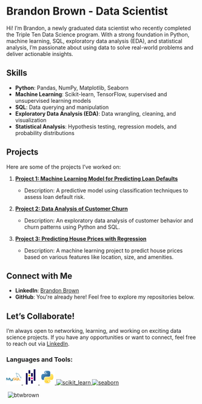# Brandon Brown - Data Scientist

Hi! I’m Brandon, a newly graduated data scientist who recently completed the Triple Ten Data Science program. With a strong foundation in Python, machine learning, SQL, exploratory data analysis (EDA), and statistical analysis, I’m passionate about using data to solve real-world problems and deliver actionable insights.

## Skills
- **Python**: Pandas, NumPy, Matplotlib, Seaborn
- **Machine Learning**: Scikit-learn, TensorFlow, supervised and unsupervised learning models
- **SQL**: Data querying and manipulation
- **Exploratory Data Analysis (EDA)**: Data wrangling, cleaning, and visualization
- **Statistical Analysis**: Hypothesis testing, regression models, and probability distributions

## Projects
Here are some of the projects I’ve worked on:

1. **[Project 1: Machine Learning Model for Predicting Loan Defaults](#)**
   - Description: A predictive model using classification techniques to assess loan default risk.
   
2. **[Project 2: Data Analysis of Customer Churn](#)**
   - Description: An exploratory data analysis of customer behavior and churn patterns using Python and SQL.

3. **[Project 3: Predicting House Prices with Regression](#)**
   - Description: A machine learning project to predict house prices based on various features like location, size, and amenities.

## Connect with Me
- **LinkedIn**: [Brandon Brown](https://www.linkedin.com/in/brandon-brown-2b6a4b97)
- **GitHub**: You're already here! Feel free to explore my repositories below.

## Let’s Collaborate!
I’m always open to networking, learning, and working on exciting data science projects. If you have any opportunities or want to connect, feel free to reach out via [LinkedIn](https://www.linkedin.com/in/brandon-brown-2b6a4b97).


<h3 align="left">Languages and Tools:</h3>
<p align="left"> <a href="https://www.mysql.com/" target="_blank" rel="noreferrer"> <img src="https://raw.githubusercontent.com/devicons/devicon/master/icons/mysql/mysql-original-wordmark.svg" alt="mysql" width="40" height="40"/> </a> <a href="https://pandas.pydata.org/" target="_blank" rel="noreferrer"> <img src="https://raw.githubusercontent.com/devicons/devicon/2ae2a900d2f041da66e950e4d48052658d850630/icons/pandas/pandas-original.svg" alt="pandas" width="40" height="40"/> </a> <a href="https://www.python.org" target="_blank" rel="noreferrer"> <img src="https://raw.githubusercontent.com/devicons/devicon/master/icons/python/python-original.svg" alt="python" width="40" height="40"/> </a> <a href="https://scikit-learn.org/" target="_blank" rel="noreferrer"> <img src="https://upload.wikimedia.org/wikipedia/commons/0/05/Scikit_learn_logo_small.svg" alt="scikit_learn" width="40" height="40"/> </a> <a href="https://seaborn.pydata.org/" target="_blank" rel="noreferrer"> <img src="https://seaborn.pydata.org/_images/logo-mark-lightbg.svg" alt="seaborn" width="40" height="40"/> </a> </p>

<p>&nbsp;<img align="center" src="https://github-readme-stats.vercel.app/api?username=btwbrown&show_icons=true&locale=en" alt="btwbrown" /></p>

